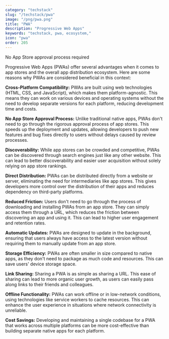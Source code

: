 ```yaml
---
category: "techstack"
slug: "/techstack/pwa"
image: "/png/pwa.png"
title: "PWA"
description: "Progressive Web Apps"
keywords: "techstack, pwa, ecosystem,"
icon: "pwa"
order: 205
---
```

No App Store approval process required

Progressive Web Apps (PWAs) offer several advantages when it comes to app stores and the overall app distribution ecosystem. Here are some reasons why PWAs are considered beneficial in this context:

**Cross-Platform Compatibility:** PWAs are built using web technologies (HTML, CSS, and JavaScript), which makes them platform-agnostic. This means they can work on various devices and operating systems without the need to develop separate versions for each platform, reducing development time and costs.

**No App Store Approval Process:** Unlike traditional native apps, PWAs don't need to go through the rigorous approval process of app stores. This speeds up the deployment and updates, allowing developers to push new features and bug fixes directly to users without delays caused by review processes.

**Discoverability:** While app stores can be crowded and competitive, PWAs can be discovered through search engines just like any other website. This can lead to better discoverability and easier user acquisition without solely relying on app store rankings.

**Direct Distribution:** PWAs can be distributed directly from a website or server, eliminating the need for intermediaries like app stores. This gives developers more control over the distribution of their apps and reduces dependency on third-party platforms.

**Reduced Friction:** Users don't need to go through the process of downloading and installing PWAs from an app store. They can simply access them through a URL, which reduces the friction between discovering an app and using it. This can lead to higher user engagement and retention rates.

**Automatic Updates:** PWAs are designed to update in the background, ensuring that users always have access to the latest version without requiring them to manually update from an app store.

**Storage Efficiency:** PWAs are often smaller in size compared to native apps, as they don't need to package as much code and resources. This can save users' device storage space.

**Link Sharing:** Sharing a PWA is as simple as sharing a URL. This ease of sharing can lead to more organic user growth, as users can easily pass along links to their friends and colleagues.

**Offline Functionality:** PWAs can work offline or in low-network conditions, using technologies like service workers to cache resources. This can enhance the user experience in situations where network connectivity is unreliable.

**Cost Savings:** Developing and maintaining a single codebase for a PWA that works across multiple platforms can be more cost-effective than building separate native apps for each platform.